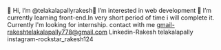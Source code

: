 👋 Hi, I’m @telakalapallyrakesh👀 I’m interested in web development 
🌱 I’m currently learning front-end.In very short period of time i will complete it.
Currently I'm looking for internship.
contact with me
gmail-rakeshtelakalapally778@gmail.com 
Linkedin-Rakesh telakalapally
instagram-rockstar_rakesh124



